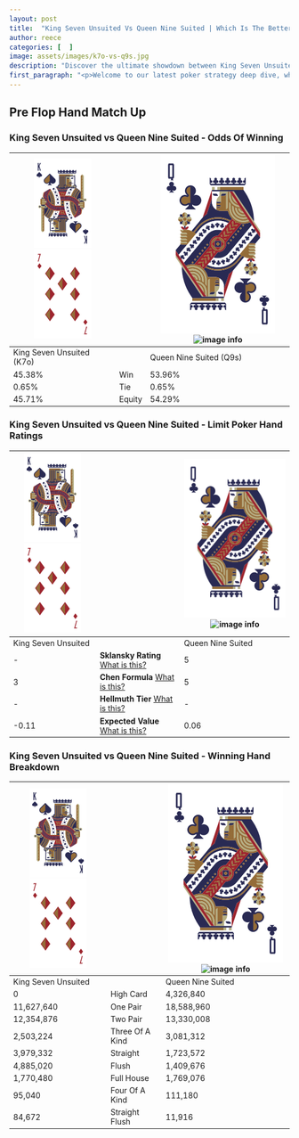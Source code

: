 ```yaml
---
layout: post
title:  "King Seven Unsuited Vs Queen Nine Suited | Which Is The Better Hand In Poker? A Complete Guide"
author: reece
categories: [  ]
image: assets/images/k7o-vs-q9s.jpg
description: "Discover the ultimate showdown between King Seven Unsuited and Queen Nine Suited in poker! Uncover the odds, strategies, and scenarios where one hand triumphs over the other. Get ready to up your poker game with this thrilling analysis."
first_paragraph: "<p>Welcome to our latest poker strategy deep dive, where we're pitting two distinct hands against each other in a high-stakes showdown: King Seven Unsuited vs Queen Nine Suited.</p><p>In the dynamic world of poker, every decision counts, and knowing which hand holds the upper hand is key to your success at the table.</p><p>In this article, we'll dissect these two hands, explore the scenarios where one dominates the other, and equip you with the knowledge to make strategic choices that can tip the odds in your favor.</p><p>Get ready to unravel the intriguing dynamics of these poker hands and elevate your game to new heights.</p>"
---
```




[comment]: # (sp0)

## Pre Flop Hand Match Up

<div class="table hand-ratings" markdown="1"> 



### King Seven Unsuited vs Queen Nine Suited - Odds Of Winning


    
| ![image info](assets/images/hand1/K.png) ![image info](assets/images/hand1/7o.png) |  | ![image info](assets/images/hand2/Q.png) ![image info](assets/images/hand2/9s.png) |
| -------- | -------- | -------- |
| King Seven Unsuited (K7o) |  | Queen Nine Suited (Q9s) |
| 45.38% | Win | 53.96% |
| 0.65% | Tie | 0.65% |
| 45.71% | Equity | 54.29% |




[comment]: # (sp1)



### King Seven Unsuited vs Queen Nine Suited - Limit Poker Hand Ratings


    
| ![image info](assets/images/hand1/K.png) ![image info](assets/images/hand1/7o.png) |  | ![image info](assets/images/hand2/Q.png) ![image info](assets/images/hand2/9s.png) |
| -------- | -------- | -------- |
| King Seven Unsuited |  | Queen Nine Suited |
| - | **Sklansky Rating** [What is this?](/sklansky-rating-explained) | 5 |
| 3 | **Chen Formula** [What is this?](/chen-formula-explained) | 5 |
| - | **Hellmuth Tier** [What is this?](/Hellmuth-tier-explained) | - |
| -0.11 | **Expected Value** [What is this?](/expected-value-explained) | 0.06 |




[comment]: # (sp2)



### King Seven Unsuited vs Queen Nine Suited - Winning Hand Breakdown


    
| ![image info](assets/images/hand1/K.png) ![image info](assets/images/hand1/7o.png) |  | ![image info](assets/images/hand2/Q.png) ![image info](assets/images/hand2/9s.png) |
| -------- | -------- | -------- |
| King Seven Unsuited |  | Queen Nine Suited |
| 0 | High Card | 4,326,840 |
| 11,627,640 | One Pair | 18,588,960 |
| 12,354,876 | Two Pair | 13,330,008 |
| 2,503,224 | Three Of A Kind | 3,081,312 |
| 3,979,332 | Straight | 1,723,572 |
| 4,885,020 | Flush | 1,409,676 |
| 1,770,480 | Full House | 1,769,076 |
| 95,040 | Four Of A Kind | 111,180 |
| 84,672 | Straight Flush | 11,916 |




[comment]: # (sp3)



</div>

[comment]: # (sp4)



[comment]: # (sp5)

